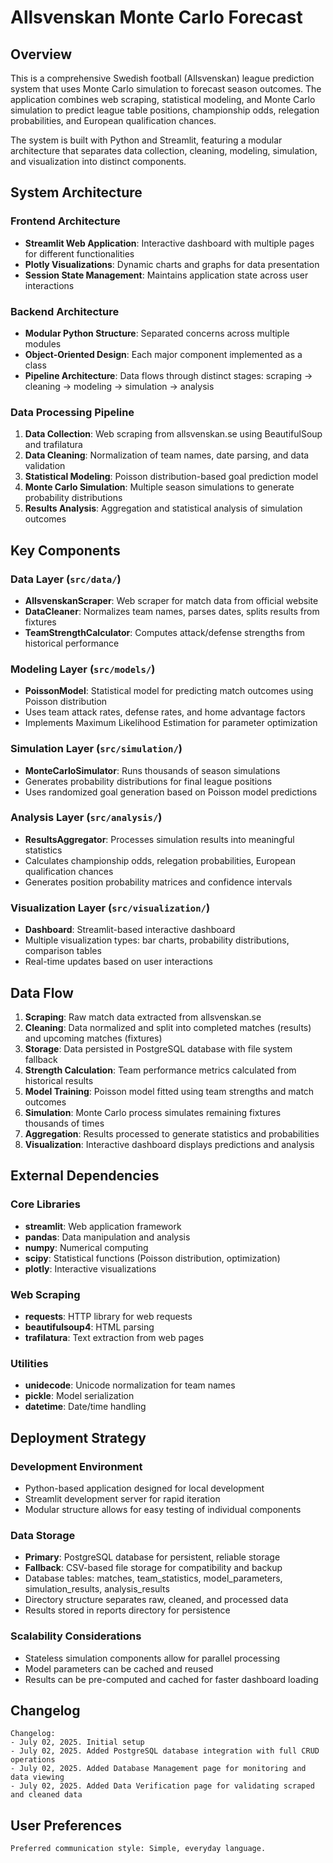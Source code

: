 # Allsvenskan Monte Carlo Forecast

## Overview

This is a comprehensive Swedish football (Allsvenskan) league prediction system that uses Monte Carlo simulation to forecast season outcomes. The application combines web scraping, statistical modeling, and Monte Carlo simulation to predict league table positions, championship odds, relegation probabilities, and European qualification chances.

The system is built with Python and Streamlit, featuring a modular architecture that separates data collection, cleaning, modeling, simulation, and visualization into distinct components.

## System Architecture

### Frontend Architecture
- **Streamlit Web Application**: Interactive dashboard with multiple pages for different functionalities
- **Plotly Visualizations**: Dynamic charts and graphs for data presentation
- **Session State Management**: Maintains application state across user interactions

### Backend Architecture
- **Modular Python Structure**: Separated concerns across multiple modules
- **Object-Oriented Design**: Each major component implemented as a class
- **Pipeline Architecture**: Data flows through distinct stages: scraping → cleaning → modeling → simulation → analysis

### Data Processing Pipeline
1. **Data Collection**: Web scraping from allsvenskan.se using BeautifulSoup and trafilatura
2. **Data Cleaning**: Normalization of team names, date parsing, and data validation
3. **Statistical Modeling**: Poisson distribution-based goal prediction model
4. **Monte Carlo Simulation**: Multiple season simulations to generate probability distributions
5. **Results Analysis**: Aggregation and statistical analysis of simulation outcomes

## Key Components

### Data Layer (`src/data/`)
- **AllsvenskanScraper**: Web scraper for match data from official website
- **DataCleaner**: Normalizes team names, parses dates, splits results from fixtures
- **TeamStrengthCalculator**: Computes attack/defense strengths from historical performance

### Modeling Layer (`src/models/`)
- **PoissonModel**: Statistical model for predicting match outcomes using Poisson distribution
- Uses team attack rates, defense rates, and home advantage factors
- Implements Maximum Likelihood Estimation for parameter optimization

### Simulation Layer (`src/simulation/`)
- **MonteCarloSimulator**: Runs thousands of season simulations
- Generates probability distributions for final league positions
- Uses randomized goal generation based on Poisson model predictions

### Analysis Layer (`src/analysis/`)
- **ResultsAggregator**: Processes simulation results into meaningful statistics
- Calculates championship odds, relegation probabilities, European qualification chances
- Generates position probability matrices and confidence intervals

### Visualization Layer (`src/visualization/`)
- **Dashboard**: Streamlit-based interactive dashboard
- Multiple visualization types: bar charts, probability distributions, comparison tables
- Real-time updates based on user interactions

## Data Flow

1. **Scraping**: Raw match data extracted from allsvenskan.se
2. **Cleaning**: Data normalized and split into completed matches (results) and upcoming matches (fixtures)
3. **Storage**: Data persisted in PostgreSQL database with file system fallback
4. **Strength Calculation**: Team performance metrics calculated from historical results
5. **Model Training**: Poisson model fitted using team strengths and match outcomes
6. **Simulation**: Monte Carlo process simulates remaining fixtures thousands of times
7. **Aggregation**: Results processed to generate statistics and probabilities
8. **Visualization**: Interactive dashboard displays predictions and analysis

## External Dependencies

### Core Libraries
- **streamlit**: Web application framework
- **pandas**: Data manipulation and analysis
- **numpy**: Numerical computing
- **scipy**: Statistical functions (Poisson distribution, optimization)
- **plotly**: Interactive visualizations

### Web Scraping
- **requests**: HTTP library for web requests
- **beautifulsoup4**: HTML parsing
- **trafilatura**: Text extraction from web pages

### Utilities
- **unidecode**: Unicode normalization for team names
- **pickle**: Model serialization
- **datetime**: Date/time handling

## Deployment Strategy

### Development Environment
- Python-based application designed for local development
- Streamlit development server for rapid iteration
- Modular structure allows for easy testing of individual components

### Data Storage
- **Primary**: PostgreSQL database for persistent, reliable storage
- **Fallback**: CSV-based file storage for compatibility and backup
- Database tables: matches, team_statistics, model_parameters, simulation_results, analysis_results
- Directory structure separates raw, cleaned, and processed data
- Results stored in reports directory for persistence

### Scalability Considerations
- Stateless simulation components allow for parallel processing
- Model parameters can be cached and reused
- Results can be pre-computed and cached for faster dashboard loading

## Changelog

```
Changelog:
- July 02, 2025. Initial setup
- July 02, 2025. Added PostgreSQL database integration with full CRUD operations
- July 02, 2025. Added Database Management page for monitoring and data viewing
- July 02, 2025. Added Data Verification page for validating scraped and cleaned data
```

## User Preferences

```
Preferred communication style: Simple, everyday language.
```